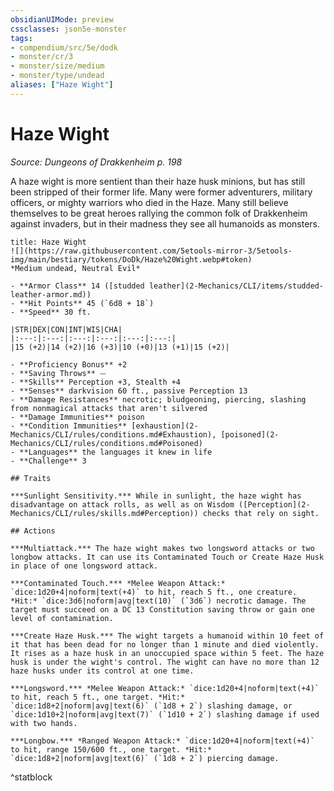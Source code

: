 ```yaml
---
obsidianUIMode: preview
cssclasses: json5e-monster
tags:
- compendium/src/5e/dodk
- monster/cr/3
- monster/size/medium
- monster/type/undead
aliases: ["Haze Wight"]
---
```

# Haze Wight
*Source: Dungeons of Drakkenheim p. 198*  

A haze wight is more sentient than their haze husk minions, but has still been stripped of their former life. Many were former adventurers, military officers, or mighty warriors who died in the Haze. Many still believe themselves to be great heroes rallying the common folk of Drakkenheim against invaders, but in their madness they see all humanoids as monsters.

```ad-statblock
title: Haze Wight
![](https://raw.githubusercontent.com/5etools-mirror-3/5etools-img/main/bestiary/tokens/DoDk/Haze%20Wight.webp#token)
*Medium undead, Neutral Evil*

- **Armor Class** 14 ([studded leather](2-Mechanics/CLI/items/studded-leather-armor.md))
- **Hit Points** 45 (`6d8 + 18`)
- **Speed** 30 ft.

|STR|DEX|CON|INT|WIS|CHA|
|:---:|:---:|:---:|:---:|:---:|:---:|
|15 (+2)|14 (+2)|16 (+3)|10 (+0)|13 (+1)|15 (+2)|

- **Proficiency Bonus** +2
- **Saving Throws** ⏤
- **Skills** Perception +3, Stealth +4
- **Senses** darkvision 60 ft., passive Perception 13
- **Damage Resistances** necrotic; bludgeoning, piercing, slashing from nonmagical attacks that aren't silvered
- **Damage Immunities** poison
- **Condition Immunities** [exhaustion](2-Mechanics/CLI/rules/conditions.md#Exhaustion), [poisoned](2-Mechanics/CLI/rules/conditions.md#Poisoned)
- **Languages** the languages it knew in life
- **Challenge** 3

## Traits

***Sunlight Sensitivity.*** While in sunlight, the haze wight has disadvantage on attack rolls, as well as on Wisdom ([Perception](2-Mechanics/CLI/rules/skills.md#Perception)) checks that rely on sight.

## Actions

***Multiattack.*** The haze wight makes two longsword attacks or two longbow attacks. It can use its Contaminated Touch or Create Haze Husk in place of one longsword attack.

***Contaminated Touch.*** *Melee Weapon Attack:* `dice:1d20+4|noform|text(+4)` to hit, reach 5 ft., one creature. *Hit:* `dice:3d6|noform|avg|text(10)` (`3d6`) necrotic damage. The target must succeed on a DC 13 Constitution saving throw or gain one level of contamination.

***Create Haze Husk.*** The wight targets a humanoid within 10 feet of it that has been dead for no longer than 1 minute and died violently. It rises as a haze husk in an unoccupied space within 5 feet. The haze husk is under the wight's control. The wight can have no more than 12 haze husks under its control at one time.

***Longsword.*** *Melee Weapon Attack:* `dice:1d20+4|noform|text(+4)` to hit, reach 5 ft., one target. *Hit:* `dice:1d8+2|noform|avg|text(6)` (`1d8 + 2`) slashing damage, or `dice:1d10+2|noform|avg|text(7)` (`1d10 + 2`) slashing damage if used with two hands.

***Longbow.*** *Ranged Weapon Attack:* `dice:1d20+4|noform|text(+4)` to hit, range 150/600 ft., one target. *Hit:* `dice:1d8+2|noform|avg|text(6)` (`1d8 + 2`) piercing damage.
```
^statblock